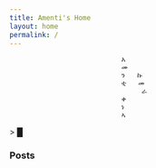 ```yaml
---
title: Amenti's Home 
layout: home
permalink: /
---
```


<figure class="highlight"><pre><code class="language-yaml" data-lang="yaml"><span class="s">                      አ
                      መ  
                      ን   ኩ
                      ቲ   መ 
                           ራ
                      ቀ
                      ነ
                      ኣ</span></code></pre></figure>      

<span class="blink">> █</span>

### Posts





